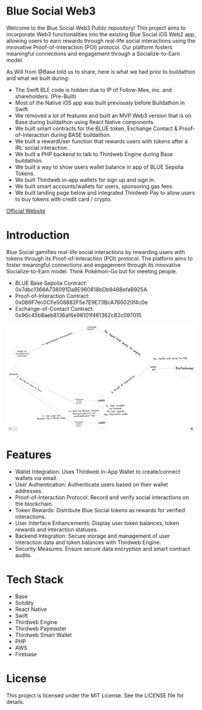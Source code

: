 # Blue Social Web3

Welcome to the Blue Social Web3 Public repository! This project aims to incorporate Web3 functionalities into the existing Blue Social iOS Web2 app, allowing users to earn rewards through real-life social interactions using the innovative Proof-of-Interaction (POI) protocol. Our platform fosters meaningful connections and engagement through a Socialize-to-Earn model.

As Will from @Base told us to share, here is what we had prior to buildathon and what we built during:
- The Swift BLE code is hidden due to IP of Follow-Mee, inc. and shareholders. (Pre-Built)
- Most of the Native iOS app was built previously before Buildathon in Swift.
- We removed a lot of features and built an MVP Web3 version that is on Base during buildathon using React Native components.
- We built smart contracts for the BLUE token, Exchange Contact & Proof-of-Interaction during BASE buildathon.
- We built a rewardUser function that rewards users with tokens after a IRL social interaction.
- We built a PHP backend to talk to Thirdweb Engine during Base buildathon.
- We built a way to show users wallet balance in app of BLUE Sepolia Tokens.
- We built Thirdweb in-app wallets for sign up and sign in.
- We built smart accounts/wallets for users, sponsoring gas fees.
- We built landing page below and integrated Thirdweb Pay to allow users to buy tokens with credit card / crypto.

[Official Website](https://web3.blue.social/)

# Introduction

Blue Social gamifies real-life social interactions by rewarding users with tokens through its Proof-of-Interaction (POI) protocol. The platform aims to foster meaningful connections and engagement through its innovative Socialize-to-Earn model. Think Pokémon-Go but for meeting people.

- BLUE Base Sepolia Contract: 0x7dbc1368A738091Da8E960818bDb9488efaB925A
- Proof-of-Interaction Contract: 0x086F7ec0CFe508882F5e7E9E73BcA766020f4c0e
- Exchange-of-Contact Contract: 0x96c45b8aeb8136af6e98101f481362c82c097015

![Proof Of Interaction flow](/POI.png)

# Features

- Wallet Integration: Uses Thirdweb In-App Wallet to create/connect wallets via email.
- User Authentication: Authenticate users based on their wallet addresses.
- Proof-of-Interaction Protocol: Record and verify social interactions on the blockchain.
- Token Rewards: Distribute Blue Social tokens as rewards for verified interactions.
- User Interface Enhancements: Display user token balances, token rewards and interaction statuses.
- Backend Integration: Secure storage and management of user interaction data and token balances with Thirdweb Engine.
- Security Measures: Ensure secure data encryption and smart contract audits.

# Tech Stack

- Base
- Solidity
- React Native
- Swift
- Thirdweb Engine
- Thirdweb Paymaster
- Thirdweb Smart Wallet
- PHP
- AWS
- Firebase

# License

This project is licensed under the MIT License. See the LICENSE file for details.

